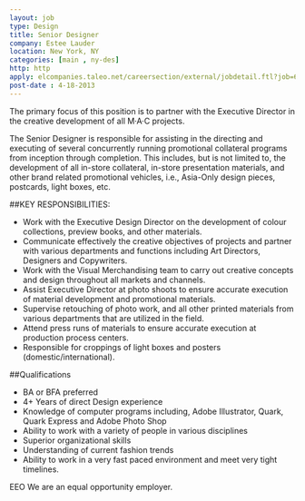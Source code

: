 ```yaml
---
layout: job
type: Design
title: Senior Designer
company: Estee Lauder
location: New York, NY
categories: [main , ny-des]
http: http
apply: elcompanies.taleo.net/careersection/external/jobdetail.ftl?job=69080
post-date : 4-18-2013
---
```


The primary focus of this position is to partner with the Executive Director in the creative development of all M·A·C projects.
 
The Senior Designer is responsible for assisting in the directing and executing of several concurrently running promotional collateral programs from inception through completion.  This includes, but is not limited to, the development of all in-store collateral, in-store presentation materials, and other brand related promotional vehicles, i.e., Asia-Only design pieces, postcards, light boxes, etc.
 
##KEY RESPONSIBILITIES:

* Work with the Executive Design Director on the development of colour collections, preview books, and other materials.
* Communicate effectively the creative objectives of projects and partner with various departments and functions including Art Directors, Designers and Copywriters.
* Work with the Visual Merchandising team to carry out creative concepts and design throughout all markets and channels.
* Assist Executive Director at photo shoots to ensure accurate execution of material development and promotional materials.
* Supervise retouching of photo work, and all other printed materials from various departments that are utilized in the field.
* Attend press runs of materials to ensure accurate execution at production process centers.
* Responsible for croppings of light boxes and posters (domestic/international).
 
##Qualifications
 
* BA or BFA preferred
* 4+ Years of direct Design experience
* Knowledge of computer programs including, Adobe Illustrator, Quark, Quark Express and Adobe Photo Shop
* Ability to work with a variety of people in various disciplines
* Superior organizational skills
* Understanding of current fashion trends
* Ability to work in a very fast paced environment and meet very tight timelines.
 
EEO
We are an equal opportunity employer.
